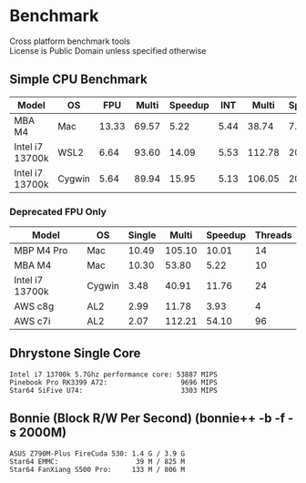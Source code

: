 # Benchmark
Cross platform benchmark tools  
License is Public Domain unless specified otherwise  

## Simple CPU Benchmark
| Model | OS | FPU | Multi | Speedup | INT | Multi | Speedup | Threads |
| --- | --- | --- | --- | --- | --- | --- | --- | --- |
| MBA M4 | Mac | 13.33 | 69.57 | 5.22 | 5.44 | 38.74 | 7.12 | 10 |
| Intel i7 13700k | WSL2 | 6.64 | 93.60 | 14.09 | 5.53 | 112.78 | 20.40 | 24 |
| Intel i7 13700k | Cygwin | 5.64 | 89.94 | 15.95 | 5.13 | 106.05 | 20.67 | 24 |

### Deprecated FPU Only
| Model | OS | Single | Multi | Speedup | Threads |
| --- | --- | --- | --- | --- | --- |
| MBP M4 Pro | Mac | 10.49 | 105.10 | 10.01 | 14 |
| MBA M4 | Mac | 10.30 | 53.80 | 5.22 | 10 |
| Intel i7 13700k | Cygwin | 3.48 | 40.91 | 11.76 | 24 |
| AWS c8g | AL2 | 2.99 | 11.78 | 3.93 | 4 |
| AWS c7i | AL2 | 2.07 | 112.21 | 54.10 | 96 |


## Dhrystone Single Core
``Intel i7 13700k 5.7Ghz performance core: 53887 MIPS``  
``Pinebook Pro RK3399 A72:                  9696 MIPS``  
``Star64 SiFive U74:                        3303 MIPS``  

## Bonnie (Block R/W Per Second) (bonnie++ -b -f -s 2000M)
``ASUS Z790M-Plus FireCuda 530: 1.4 G / 3.9 G``  
``Star64 EMMC:                   39 M / 825 M``  
``Star64 FanXiang S500 Pro:     133 M / 806 M``  

